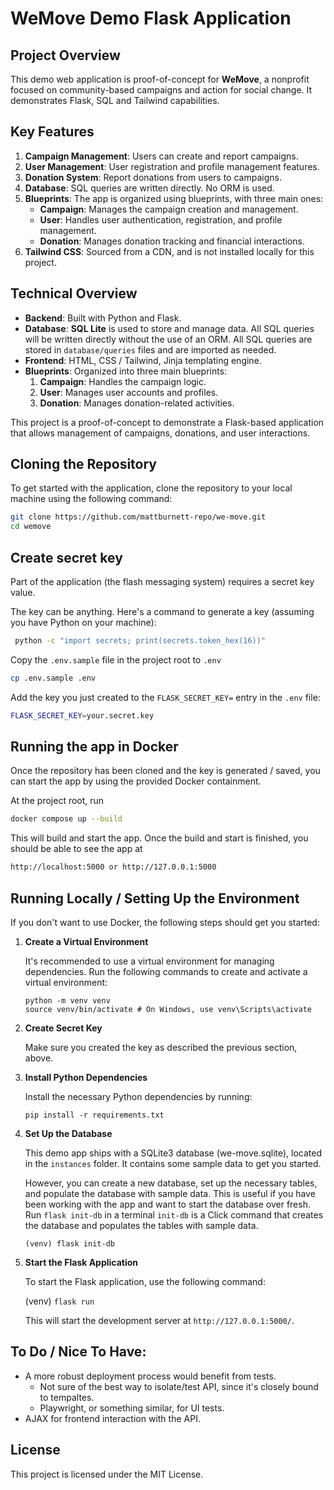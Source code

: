 # WeMove Demo Flask Application

## Project Overview

This demo web application is proof-of-concept for **WeMove**, a nonprofit focused on community-based campaigns and action for social change. It demonstrates Flask, SQL and Tailwind capabilities.

## Key Features

1. **Campaign Management**: Users can create and report campaigns.
2. **User Management**: User registration and profile management features.
3. **Donation System**: Report donations from users to campaigns.
4. **Database**: SQL queries are written directly. No ORM is used.
5. **Blueprints**: The app is organized using blueprints, with three main ones:
   - **Campaign**: Manages the campaign creation and management.
   - **User**: Handles user authentication, registration, and profile management.
   - **Donation**: Manages donation tracking and financial interactions.
6. **Tailwind CSS**: Sourced from a CDN, and is not installed locally for this project.

## Technical Overview

- **Backend**: Built with Python and Flask.
- **Database**: **SQL Lite** is used to store and manage data. All SQL queries will be written directly without the use of an ORM. All SQL queries are stored in `database/queries` files and are imported as needed.
- **Frontend**: HTML, CSS / Tailwind, Jinja templating engine.
- **Blueprints**: Organized into three main blueprints:
  1. **Campaign**: Handles the campaign logic.
  2. **User**: Manages user accounts and profiles.
  3. **Donation**: Manages donation-related activities.

This project is a proof-of-concept to demonstrate a Flask-based application that allows management of campaigns, donations, and user interactions.

## Cloning the Repository

To get started with the application, clone the repository to your local machine using the following command:

```bash
git clone https://github.com/mattburnett-repo/we-move.git
cd wemove
```
## Create secret key
   Part of the application (the flash messaging system) requires a secret key value.

   The key can be anything. Here's a command to generate a key (assuming you have Python on your machine):
   ```bash
    python -c "import secrets; print(secrets.token_hex(16))"
   ```
   Copy the `.env.sample` file in the project root to `.env`
   ```bash
   cp .env.sample .env
   ```
   Add the key you just created to the `FLASK_SECRET_KEY=` entry in the `.env` file:
   ```bash
   FLASK_SECRET_KEY=your.secret.key
   ```

## Running the app in Docker

  Once the repository has been cloned and the key is generated / saved, you can start the app by using the provided Docker containment.

  At the project root, run

  ```bash
  docker compose up --build
  ```
  This will build and start the app. Once the build and start is finished, you should be able to see the app at

  ```bash
  http://localhost:5000 or http://127.0.0.1:5000
  ```

## Running Locally / Setting Up the Environment
If you don't want to use Docker, the following steps should get you started:

1. **Create a Virtual Environment**

   It's recommended to use a virtual environment for managing dependencies. Run the following commands to create and activate a virtual environment:

    ```
    python -m venv venv
    source venv/bin/activate # On Windows, use venv\Scripts\activate
    ```

2. **Create Secret Key**
   
   Make sure you created the key as described the previous section, above.

3. **Install Python Dependencies**

   Install the necessary Python dependencies by running:

    ```
    pip install -r requirements.txt
    ```


3. **Set Up the Database**

   This demo app ships with a SQLite3 database (we-move.sqlite), located in the `instances` folder. It contains some sample data to get you started.
   
   However, you can create a new database, set up the necessary tables, and populate the database with sample data. This is useful if you have been working with the app and want to start the database over fresh. Run `flask init-db` in a terminal `init-db` is a Click command that creates the database and populates the tables with sample data.

    ```
    (venv) flask init-db
    ```

5. **Start the Flask Application**

   To start the Flask application, use the following command:

   (venv) `flask run`

   This will start the development server at `http://127.0.0.1:5000/`.

## To Do / Nice To Have:
- A more robust deployment process would benefit from tests. 
  - Not sure of the best way to isolate/test API, since it's closely bound to tempaltes.
  - Playwright, or something similar, for UI tests.
- AJAX for frontend interaction with the API.
  
## License

This project is licensed under the MIT License.
